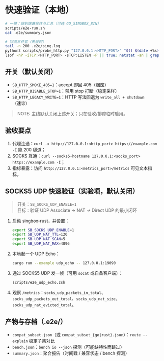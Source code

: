 # 快速验证（本地）

```bash
# 一键：端到端兼容性与汇总（可选 GO_SINGBOX_BIN）
scripts/e2e-run.sh
cat .e2e/summary.json

# 回溯三件套（失败时）
tail -n 200 .e2e/sing.log
python3 scripts/probe_http.py "127.0.0.1:<HTTP_PORT>" "$(( $(date +%s) + 5 ))"
lsof -nP -iTCP:<HTTP_PORT> -sTCP:LISTEN -P || true; netstat -an | grep <HTTP_PORT> || true
```

## 开关（默认关闭）
- `SB_HTTP_SMOKE_405=1`：accept 即回 405（烟囱）
- `SB_HTTP_DISABLE_STOP=1`：禁用 stop 打断（稳定采样）
- `SB_HTTP_LEGACY_WRITE=1`：HTTP 写法回退为 `write_all + shutdown`（速诊）

> NOTE: 主线默认关闭上述开关；只在验收/排障临时启用。

## 验收要点
1) 代理连通：`curl -x http://127.0.0.1:<http_port> https://example.com -I` 能 200 隧道；  
2) SOCKS 互通：`curl --socks5-hostname 127.0.0.1:<socks_port> https://example.com -I`；  
3) 指标暴露：访问 `http://127.0.0.1:<metrics_port>/metrics` 可见文本指标。

## SOCKS5 UDP 快速验证（实验项，默认关闭）
> 开关：`SB_SOCKS_UDP_ENABLE=1`  
> 目标：验证 UDP Associate → NAT → Direct UDP 的最小闭环

1. 启动 singbox-rust，并设置：
   ```sh
   export SB_SOCKS_UDP_ENABLE=1
   export SB_UDP_NAT_TTL=120
   export SB_UDP_NAT_SCAN=5
   export SB_UDP_NAT_MAX=4096
   ```
2. 本地起一个 UDP Echo：
   ```sh
   cargo run --example udp_echo -- 127.0.0.1:19090
   ```
3. 通过 SOCKS5 UDP 发一帧（可用 `socat` 或自备客户端）：
   ```sh
   scripts/e2e_udp_echo.zsh
   ```
4. 观察 `/metrics`：`socks_udp_packets_in_total`、`socks_udp_packets_out_total`、`socks_udp_nat_size`、`socks_udp_nat_evicted_total`。

## 产物与存档（.e2e/）
- `compat_subset.json`（或 `compat_subset_{go|rust}.json`）：`route --explain` 稳定子集对比
- `bench.json`：`bench io --json` 探测（可能缺特性而跳过）
- `summary.json`：聚合报告（时间戳 / 兼容状态 / bench 探测）
